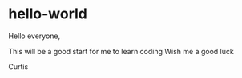 # hello-world


Hello everyone,

This will be a good start for me to learn coding
Wish me a good luck

Curtis
